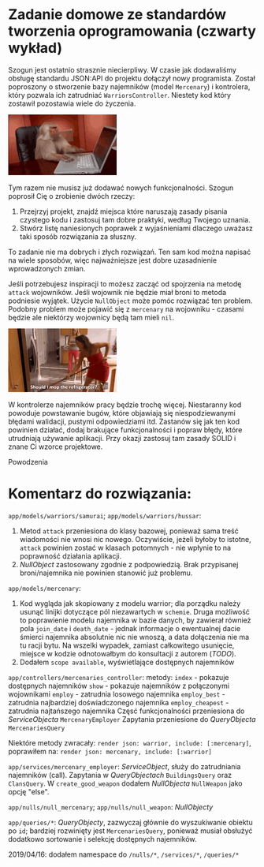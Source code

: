 
# Zadanie domowe ze standardów tworzenia oprogramowania (czwarty wykład)

Szogun jest ostatnio strasznie niecierpliwy. W czasie jak dodawaliśmy obsługę standardu JSON:API do projektu dołączył nowy programista. Został poproszony o stworzenie bazy najemników (model `Mercenary`) i kontrolera, który pozwala ich zatrudniać `WarriorsController`. Niestety kod który zostawił pozostawia wiele do życzenia.

![tenor-31084919](vendor/images/tenor-31084919.gif)

Tym razem nie musisz już dodawać nowych funkcjonalności. Szogun poprosił Cię o zrobienie dwóch rzeczy:

1. Przejrzyj projekt, znajdź miejsca które naruszają zasady pisania czystego kodu i zastosuj tam dobre praktyki, według Twojego uznania.
2. Stwórz listę naniesionych poprawek z wyjaśnieniami dlaczego uważasz taki sposób rozwiązania za słuszny.

To zadanie nie ma dobrych i złych rozwiązań. Ten sam kod można napisać na wiele sposobów, więc najważniejsze jest dobre uzasadnienie wprowadzonych zmian.

Jeśli potrzebujesz inspiracji to możesz zacząć od spojrzenia na metodę `attack` wojowników. Jeśli wojownik nie będzie miał broni to metoda podniesie wyjątek. Użycie `NullObject` może pomóc rozwiązać ten problem. Podobny problem może pojawić się z `mercenary` na wojowniku - czasami będzie ale niektórzy wojownicy będą tam mieli `nil`.

![tenor-249225230](vendor/images/tenor-249225230.gif)

W kontrolerze najemników pracy będzie trochę więcej. Niestaranny kod powoduje powstawanie bugów, które objawiają się niespodziewanymi błędami walidacji, pustymi odpowiedziami itd. Zastanów się jak ten kod powinien działać, dodaj brakujące funkcjonalności i popraw błędy, które utrudniają używanie aplikacji. Przy okazji zastosuj tam zasady SOLID i znane Ci wzorce projektowe.

Powodzenia


# Komentarz do rozwiązania:

`app/models/warriors/samurai`; `app/models/warriors/hussar`:
1. Metod `attack` przeniesiona do klasy bazowej, ponieważ sama treść wiadomości nie wnosi nic nowego. Oczywiście, jeżeli byłoby to istotne, `attack` powinien zostać w klasach potomnych - nie wpłynie to na poprawność działania aplikacji.
2. *NullObject* zastosowany zgodnie z podpowiedzią. Brak przypisanej broni/najemnika nie powinien stanowić już problemu.


`app/models/mercenary`:
1. Kod wygląda jak skopiowany z modelu warrior; dla porządku należy usunąć linijki dotyczące pól niezawartych w `schemie`. Druga możliwość to poprawienie modelu najemnika w bazie danych, by zawierał również pola `join_date` i `death_date` - jednak informacje o ewentualnej dacie śmierci najemnika absolutnie nic nie wnoszą, a data dołączenia nie ma tu racji bytu. Na wszelki wypadek, zamiast całkowitego usunięcie, miejsce w kodzie odnotowałbym do konsultacji z autorem (*TODO*).
2. Dodałem `scope available`, wyświetlające dostępnych najemników


`app/controllers/mercenaries_controller`:
metody:
`index` - pokazuje dostępnych najemników
`show` - pokazuje najemników z połączonymi wojownikami
`employ` - zatrudnia losowego najemnika
`employ_best` - zatrudnia najbardziej doświadczonego najemnika
`employ_cheapest` - zatrudnia najtańszego najemnika
Częsć funkcjonalności przeniesiona do *ServiceObjecta* `MercenaryEmployer`
Zapytania przeniesione do *QueryObjecta* `MercenariesQuery`

Niektóre metody zwracały: `render json: warrior, include: [:mercenary]`,
poprawiłem na: `render json: mercenary, include: [:warrior]`

`app/services/mercenary_employer`:
*ServiceObject*, służy do zatrudniania najemników (call).
Zapytania w *QueryObjectach* `BuildingsQuery` oraz `ClansQuery`. 
W `create_good_weapon` dodałem *NullObjecta* `NullWeapon` jako opcję "else".

`app/nulls/null_mercenary`; `app/nulls/null_weapon`:
*NullObjecty*

`app/queries/*`:
*QueryObjecty*, zazwyczaj głównie do wyszukiwanie obiektu po `id`; bardziej rozwinięty jest `MercenariesQuery`, ponieważ musiał obsłużyć dodatkowo sortowanie i selekcję dostępnych najemników.

2019/04/16: dodałem namespace do `/nulls/*`, `/services/*`, `/queries/*`

